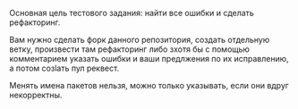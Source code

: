 Основная цель тестового задания: найти все ошибки и сделать рефакторинг.

Вам нужно сделать форк данного репозитория, создать отдельную ветку, произвести там рефакторинг либо зхотя бы с помощью комментарием указать ошибки и ваши предлжения по их исправлению, а потом созlать пул реквест.



Менять имена пакетов нельзя, можно только указывать, если они вдруг некорректны.